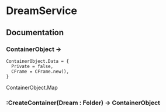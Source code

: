 # DreamService
## Documentation
### ContainerObject ->
```
ContainerObject.Data = {
  Private = false,
  CFrame = CFrame.new(),
}
```
ContainerObject.Map
### :CreateContainer(Dream : Folder) -> ContainerObject
